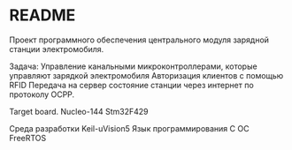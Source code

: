 # README #

Проект программного обеспечения центрального модуля зарядной станции электромобиля.

Задача: 
Управление канальными микроконтроллерами, которые управляют зарядкой электромобиля
Авторизация клиентов с помощью RFID
Передача на сервер состояние станции через интернет по протоколу OCPP.

Target board. Nucleo-144 Stm32F429

Среда разработки Keil-uVision5
Язык программирования С
OC FreeRTOS
